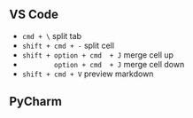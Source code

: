 ## VS Code
- `cmd + \` split tab
- `shift + cmd + -` split cell
- `shift + option + cmd  + J` merge cell up
- `        option + cmd  + J` merge cell down
- `shift + cmd + V` preview markdown

## PyCharm